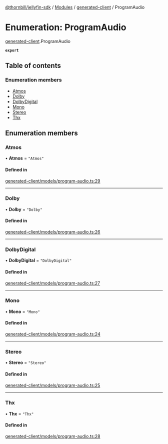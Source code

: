 [@thornbill/jellyfin-sdk](../README.md) / [Modules](../modules.md) / [generated-client](../modules/generated_client.md) / ProgramAudio

# Enumeration: ProgramAudio

[generated-client](../modules/generated_client.md).ProgramAudio

**`export`**

## Table of contents

### Enumeration members

- [Atmos](generated_client.ProgramAudio.md#atmos)
- [Dolby](generated_client.ProgramAudio.md#dolby)
- [DolbyDigital](generated_client.ProgramAudio.md#dolbydigital)
- [Mono](generated_client.ProgramAudio.md#mono)
- [Stereo](generated_client.ProgramAudio.md#stereo)
- [Thx](generated_client.ProgramAudio.md#thx)

## Enumeration members

### Atmos

• **Atmos** = `"Atmos"`

#### Defined in

[generated-client/models/program-audio.ts:29](https://github.com/thornbill/jellyfin-sdk-typescript/blob/21a118e/src/generated-client/models/program-audio.ts#L29)

___

### Dolby

• **Dolby** = `"Dolby"`

#### Defined in

[generated-client/models/program-audio.ts:26](https://github.com/thornbill/jellyfin-sdk-typescript/blob/21a118e/src/generated-client/models/program-audio.ts#L26)

___

### DolbyDigital

• **DolbyDigital** = `"DolbyDigital"`

#### Defined in

[generated-client/models/program-audio.ts:27](https://github.com/thornbill/jellyfin-sdk-typescript/blob/21a118e/src/generated-client/models/program-audio.ts#L27)

___

### Mono

• **Mono** = `"Mono"`

#### Defined in

[generated-client/models/program-audio.ts:24](https://github.com/thornbill/jellyfin-sdk-typescript/blob/21a118e/src/generated-client/models/program-audio.ts#L24)

___

### Stereo

• **Stereo** = `"Stereo"`

#### Defined in

[generated-client/models/program-audio.ts:25](https://github.com/thornbill/jellyfin-sdk-typescript/blob/21a118e/src/generated-client/models/program-audio.ts#L25)

___

### Thx

• **Thx** = `"Thx"`

#### Defined in

[generated-client/models/program-audio.ts:28](https://github.com/thornbill/jellyfin-sdk-typescript/blob/21a118e/src/generated-client/models/program-audio.ts#L28)
